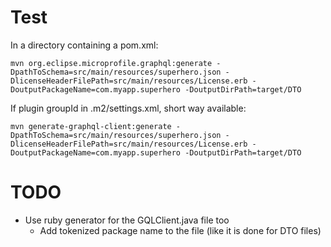 # Test
In a directory containing a pom.xml: 

``mvn org.eclipse.microprofile.graphql:generate -DpathToSchema=src/main/resources/superhero.json -DlicenseHeaderFilePath=src/main/resources/License.erb -DoutputPackageName=com.myapp.superhero -DoutputDirPath=target/DTO``

If plugin groupId in .m2/settings.xml, short way available:

``mvn generate-graphql-client:generate -DpathToSchema=src/main/resources/superhero.json -DlicenseHeaderFilePath=src/main/resources/License.erb -DoutputPackageName=com.myapp.superhero -DoutputDirPath=target/DTO``

# TODO
* Use ruby generator for the GQLClient.java file too
    * Add tokenized package name to the file (like it is done for DTO files)